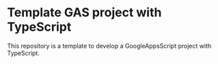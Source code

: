 # Template GAS project with TypeScript

This repository is a template to develop a GoogleAppsScript project with TypeScript.

